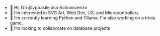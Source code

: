 - 👋 Hi, I’m @vpbasile aka Schmincenzo
- 👀 I’m interested in SVG Art, Web Dev, UX, and Microcontrollers
- 🌱 I’m currently learning Python and Ollama.  I'm also working on a trivia game.
- 💞️ I’m looking to collaborate on database projects

<!---
vpbasile/vpbasile is a ✨ special ✨ repository because its `README.md` (this file) appears on your GitHub profile.
You can click the Preview link to take a look at your changes.
--->
